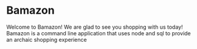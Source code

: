 # Bamazon 

Welcome to Bamazon! We are glad to see you shopping with us today! 
Bamazon is a command line application that uses node and sql to provide an archaic shopping experience
